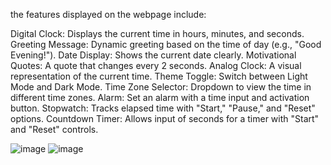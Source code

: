 the features displayed on the webpage include:

Digital Clock: Displays the current time in hours, minutes, and seconds.
Greeting Message: Dynamic greeting based on the time of day (e.g., "Good Evening!").
Date Display: Shows the current date clearly.
Motivational Quotes: A quote that changes every 2 seconds.
Analog Clock: A visual representation of the current time.
Theme Toggle: Switch between Light Mode and Dark Mode.
Time Zone Selector: Dropdown to view the time in different time zones.
Alarm: Set an alarm with a time input and activation button.
Stopwatch: Tracks elapsed time with "Start," "Pause," and "Reset" options.
Countdown Timer: Allows input of seconds for a timer with "Start" and "Reset" controls.


![image](https://github.com/user-attachments/assets/1fc2f286-54b8-4756-97d1-37b1f29dd4cf)
![image](https://github.com/user-attachments/assets/a5f3643f-f167-457d-8a02-7d77f9433fb5)

